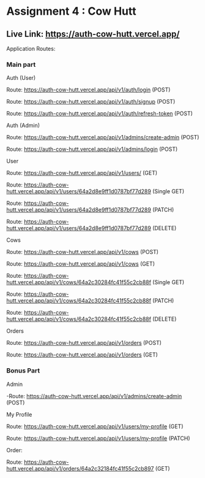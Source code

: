 # Assignment 4 : Cow Hutt
## Live Link: https://auth-cow-hutt.vercel.app/

Application Routes:

### Main part

Auth (User)

Route: https://auth-cow-hutt.vercel.app/api/v1/auth/login (POST)

Route: https://auth-cow-hutt.vercel.app/api/v1/auth/signup (POST)

Route: https://auth-cow-hutt.vercel.app/api/v1/auth/refresh-token (POST)

Auth (Admin)

Route: https://auth-cow-hutt.vercel.app/api/v1/admins/create-admin (POST)

Route: https://auth-cow-hutt.vercel.app/api/v1/admins/login (POST)

User

Route: https://auth-cow-hutt.vercel.app/api/v1/users/ (GET) 

Route: https://auth-cow-hutt.vercel.app/api/v1/users/64a2d8e9ff1d0787bf77d289 (Single GET)

Route: https://auth-cow-hutt.vercel.app/api/v1/users/64a2d8e9ff1d0787bf77d289 (PATCH) 

Route: https://auth-cow-hutt.vercel.app/api/v1/users/64a2d8e9ff1d0787bf77d289 (DELETE) 

Cows

Route: https://auth-cow-hutt.vercel.app/api/v1/cows (POST)

Route: https://auth-cow-hutt.vercel.app/api/v1/cows (GET)

Route: https://auth-cow-hutt.vercel.app/api/v1/cows/64a2c30284fc41f55c2cb88f (Single GET) 

Route: https://auth-cow-hutt.vercel.app/api/v1/cows/64a2c30284fc41f55c2cb88f (PATCH) 

Route: https://auth-cow-hutt.vercel.app/api/v1/cows/64a2c30284fc41f55c2cb88f (DELETE) 

Orders

Route: https://auth-cow-hutt.vercel.app/api/v1/orders (POST)

Route: https://auth-cow-hutt.vercel.app/api/v1/orders (GET)


### Bonus Part

Admin

-Route: https://auth-cow-hutt.vercel.app/api/v1/admins/create-admin (POST)

My Profile

Route: https://auth-cow-hutt.vercel.app/api/v1/users/my-profile (GET)

Route: https://auth-cow-hutt.vercel.app/api/v1/users/my-profile (PATCH)

Order:

Route: https://auth-cow-hutt.vercel.app/api/v1/orders/64a2c32184fc41f55c2cb897 (GET)